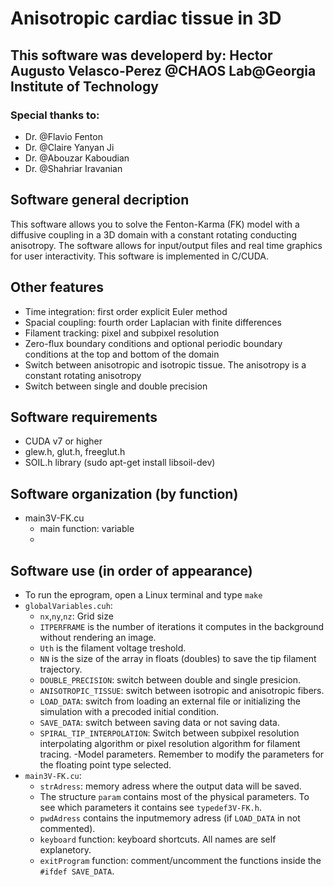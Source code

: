 # Anisotropic cardiac tissue in 3D

## This software was developerd by: **Hector Augusto Velasco-Perez** @CHAOS Lab@Georgia Institute of Technology

### Special thanks to:
- Dr. @Flavio Fenton
- Dr. @Claire Yanyan Ji
- Dr. @Abouzar Kaboudian
- Dr. @Shahriar Iravanian

## Software general decription
This software allows you to solve the Fenton-Karma (FK) model with a diffusive coupling in a 3D domain with a constant rotating conducting anisotropy. The software allows for input/output files and real time graphics for user interactivity. This software is implemented in C/CUDA.

## Other features
- Time integration: first order explicit Euler method
- Spacial coupling: fourth order Laplacian with finite differences
- Filament tracking: pixel and subpixel resolution
- Zero-flux boundary conditions and optional periodic boundary conditions at the top and bottom of the domain
- Switch between anisotropic and isotropic tissue. The anisotropy is a constant rotating anisotropy
- Switch between single and double precision

## Software requirements
- CUDA v7 or higher
- glew.h, glut.h, freeglut.h
- SOIL.h library (sudo apt-get install libsoil-dev)

## Software organization (by function)
- main3V-FK.cu
  * main function: variable 
  * 


## Software use (in order of appearance)
- To run the eprogram, open a Linux terminal and type `make`
- `globalVariables.cuh`:
     - `nx`,`ny`,`nz`: Grid size
     - `ITPERFRAME` is the number of iterations it computes in the background without rendering an image.
     - `Uth` is the filament voltage treshold.
     - `NN` is the size of the array in floats (doubles) to save the tip filament trajectory.
     - `DOUBLE_PRECISION`: switch between double and single presicion.
     - `ANISOTROPIC_TISSUE`: switch between isotropic and anisotropic fibers.
     - `LOAD_DATA`: switch from loading an external file or initializing the simulation with a precoded initial condition.
     - `SAVE_DATA`: switch between saving data or not saving data.
     - `SPIRAL_TIP_INTERPOLATION`: Switch between subpixel resolution interpolating algorithm or pixel resolution algorithm for filament tracing.
     -Model parameters. Remember to modify the parameters for the floating point type selected.
- `main3V-FK.cu`: 
     - `strAdress`: memory adress where the output data will be saved.
     - The structure `param` contains most of the physical parameters. To see which parameters it contains see `typedef3V-FK.h`.
     - `pwdAdress` contains the inputmemory adress (if `LOAD_DATA` in not commented).
     - `keyboard` function: keyboard shortcuts. All names are self explanetory.
     - `exitProgram` function: comment/uncomment the functions inside the `#ifdef SAVE_DATA`.
